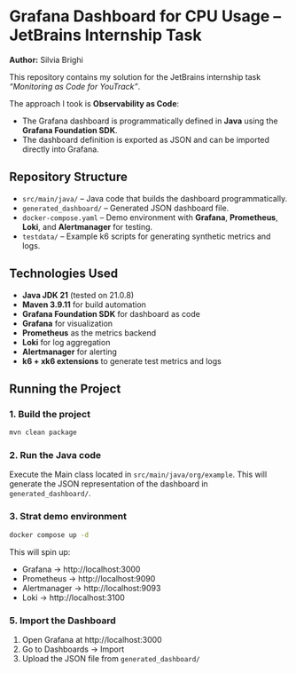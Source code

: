 # Grafana Dashboard for CPU Usage – JetBrains Internship Task

**Author:** Silvia Brighi

This repository contains my solution for the JetBrains internship task *“Monitoring as Code for YouTrack”*.

The approach I took is **Observability as Code**:
- The Grafana dashboard is programmatically defined in **Java** using the **Grafana Foundation SDK**.
- The dashboard definition is exported as JSON and can be imported directly into Grafana.

## Repository Structure

- `src/main/java/` – Java code that builds the dashboard programmatically.
- `generated_dashboard/` – Generated JSON dashboard file.
- `docker-compose.yaml` – Demo environment with **Grafana**, **Prometheus**, **Loki**, and **Alertmanager** for testing.
- `testdata/` – Example k6 scripts for generating synthetic metrics and logs.

## Technologies Used

- **Java JDK 21** (tested on 21.0.8)
- **Maven 3.9.11** for build automation
- **Grafana Foundation SDK** for dashboard as code
- **Grafana** for visualization
- **Prometheus** as the metrics backend
- **Loki** for log aggregation
- **Alertmanager** for alerting
- **k6 + xk6 extensions** to generate test metrics and logs

## Running the Project

### 1. Build the project
```bash
mvn clean package
```
### 2. Run the Java code
Execute the Main class located in `src/main/java/org/example`.
This will generate the JSON representation of the dashboard in `generated_dashboard/`.

### 3. Strat demo environment
```bash
docker compose up -d
```
This will spin up:
- Grafana → http://localhost:3000
- Prometheus → http://localhost:9090
- Alertmanager → http://localhost:9093
- Loki → http://localhost:3100

### 5. Import the Dashboard
1. Open Grafana at http://localhost:3000
2. Go to Dashboards → Import
3. Upload the JSON file from `generated_dashboard/`

